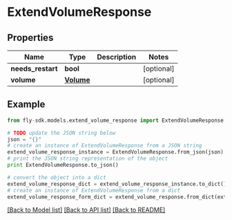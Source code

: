 # ExtendVolumeResponse


## Properties
Name | Type | Description | Notes
------------ | ------------- | ------------- | -------------
**needs_restart** | **bool** |  | [optional] 
**volume** | [**Volume**](Volume.md) |  | [optional] 

## Example

```python
from fly-sdk.models.extend_volume_response import ExtendVolumeResponse

# TODO update the JSON string below
json = "{}"
# create an instance of ExtendVolumeResponse from a JSON string
extend_volume_response_instance = ExtendVolumeResponse.from_json(json)
# print the JSON string representation of the object
print ExtendVolumeResponse.to_json()

# convert the object into a dict
extend_volume_response_dict = extend_volume_response_instance.to_dict()
# create an instance of ExtendVolumeResponse from a dict
extend_volume_response_form_dict = extend_volume_response.from_dict(extend_volume_response_dict)
```
[[Back to Model list]](../README.md#documentation-for-models) [[Back to API list]](../README.md#documentation-for-api-endpoints) [[Back to README]](../README.md)


